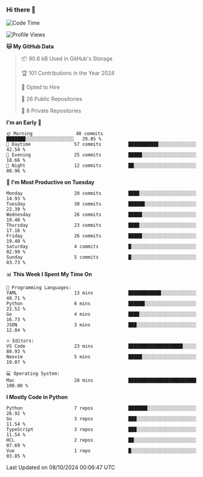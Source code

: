 ### Hi there 👋
<!--![visitors](https://visitor-badge.glitch.me/badge?page_id=d0zingcat)-->
<!--
**d0zingcat/d0zingcat** is a ✨ _special_ ✨ repository because its `README.md` (this file) appears on your GitHub profile.

Here are some ideas to get you started:

- 🔭 I’m currently working on ...
- 🌱 I’m currently learning ...
- 👯 I’m looking to collaborate on ...
- 🤔 I’m looking for help with ...
- 💬 Ask me about ...
- 📫 How to reach me: ...
- 😄 Pronouns: ...
- ⚡ Fun fact: ...
-->
<!--START_SECTION:waka-->
![Code Time](http://img.shields.io/badge/Code%20Time-3%2C820%20hrs%2035%20mins-blue)

![Profile Views](http://img.shields.io/badge/Profile%20Views-0-blue)

**🐱 My GitHub Data** 

> 📦 90.6 kB Used in GitHub's Storage 
 > 
> 🏆 101 Contributions in the Year 2024
 > 
> 💼 Opted to Hire
 > 
> 📜 26 Public Repositories 
 > 
> 🔑 8 Private Repositories 
 > 
**I'm an Early 🐤** 

```text
🌞 Morning                40 commits          ███████░░░░░░░░░░░░░░░░░░   29.85 % 
🌆 Daytime                57 commits          ███████████░░░░░░░░░░░░░░   42.54 % 
🌃 Evening                25 commits          █████░░░░░░░░░░░░░░░░░░░░   18.66 % 
🌙 Night                  12 commits          ██░░░░░░░░░░░░░░░░░░░░░░░   08.96 % 
```
📅 **I'm Most Productive on Tuesday** 

```text
Monday                   20 commits          ████░░░░░░░░░░░░░░░░░░░░░   14.93 % 
Tuesday                  30 commits          ██████░░░░░░░░░░░░░░░░░░░   22.39 % 
Wednesday                26 commits          █████░░░░░░░░░░░░░░░░░░░░   19.40 % 
Thursday                 23 commits          ████░░░░░░░░░░░░░░░░░░░░░   17.16 % 
Friday                   26 commits          █████░░░░░░░░░░░░░░░░░░░░   19.40 % 
Saturday                 4 commits           █░░░░░░░░░░░░░░░░░░░░░░░░   02.99 % 
Sunday                   5 commits           █░░░░░░░░░░░░░░░░░░░░░░░░   03.73 % 
```


📊 **This Week I Spent My Time On** 

```text
💬 Programming Languages: 
YAML                     13 mins             ████████████░░░░░░░░░░░░░   48.71 % 
Python                   6 mins              ██████░░░░░░░░░░░░░░░░░░░   22.52 % 
Go                       4 mins              ████░░░░░░░░░░░░░░░░░░░░░   16.73 % 
JSON                     3 mins              ███░░░░░░░░░░░░░░░░░░░░░░   12.04 % 

🔥 Editors: 
VS Code                  23 mins             ████████████████████░░░░░   80.93 % 
Neovim                   5 mins              █████░░░░░░░░░░░░░░░░░░░░   19.07 % 

💻 Operating System: 
Mac                      28 mins             █████████████████████████   100.00 % 
```

**I Mostly Code in Python** 

```text
Python                   7 repos             ███████░░░░░░░░░░░░░░░░░░   26.92 % 
Go                       3 repos             ███░░░░░░░░░░░░░░░░░░░░░░   11.54 % 
TypeScript               3 repos             ███░░░░░░░░░░░░░░░░░░░░░░   11.54 % 
HCL                      2 repos             ██░░░░░░░░░░░░░░░░░░░░░░░   07.69 % 
Vue                      1 repo              █░░░░░░░░░░░░░░░░░░░░░░░░   03.85 % 
```




 Last Updated on 08/10/2024 00:06:47 UTC
<!--END_SECTION:waka-->

